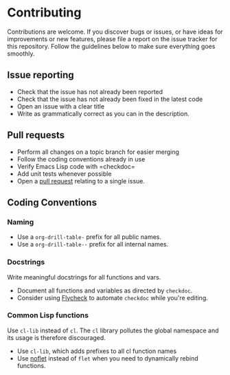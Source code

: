 # Contributing

Contributions are welcome. If you discover bugs or issues, or have ideas for
improvements or new features, please file a report on the issue tracker for this
repository. Follow the guidelines below to make sure everything goes smoothly.

## Issue reporting

- Check that the issue has not already been reported
- Check that the issue has not already been fixed in the latest code
- Open an issue with a clear title
- Write as grammatically correct as you can in the description.

## Pull requests

- Perform all changes on a topic branch for easier merging
- Follow the coding conventions already in use
- Verify Emacs Lisp code with =checkdoc=
- Add unit tests whenever possible
- Open a [pull request](https://help.github.com/articles/using-pull-requests)
  relating to a single issue.

## Coding Conventions

### Naming

- Use a `org-drill-table-` prefix for all public names.
- Use a `org-drill-table--` prefix for all internal names.

### Docstrings

Write meaningful docstrings for all functions and vars.

- Document all functions and variables as directed by `checkdoc`.
- Consider using [Flycheck](https://github.com/flycheck/flycheck) to automate
  `checkdoc` while you're editing.

### Common Lisp functions

Use `cl-lib` instead of `cl`. The `cl` library pollutes the global namespace and
its usage is therefore discouraged.

- Use `cl-lib`, which adds prefixes to all cl function names
- Use [noflet](https://github.com/nicferrier/emacs-noflet) instead of `flet`
  when you need to dynamically rebind functions.
